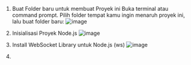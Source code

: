 1. Buat Folder baru untuk membuat Proyek ini
    Buka terminal atau command prompt.
    Pilih folder tempat kamu ingin menaruh proyek ini, lalu buat folder baru:
![image](https://github.com/user-attachments/assets/2deb0faf-55c0-49c6-aeb4-423b035a2d63)

2. Inisialisasi Proyek Node.js
   ![image](https://github.com/user-attachments/assets/d02d56d6-a229-4756-b896-4b6513e38d2d)
3. Install WebSocket Library untuk Node.js (ws)
   ![image](https://github.com/user-attachments/assets/96219328-ff8e-4839-ae7c-5b9f89fda230)

5. 
